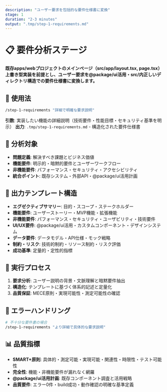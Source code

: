 ```yaml
---
description: "ユーザー要求を包括的な要件仕様書に変換"
stage: 1
duration: "2-3 minutes"
output: ".tmp/step-1-requirements.md"
---
```


# 📋 要件分析ステージ

**既存apps/webプロジェクトのメインページ（src/app/layout.tsx, page.tsx）上書き型実装を前提とし、ユーザー要求を@package/ui活用・src/内正しいディレクトリ構造での要件仕様書に変換します。**

## 📝 使用法

```bash
/step-1-requirements "詳細で明確な要求説明"
```

**引数**: 実装したい機能の詳細説明（技術要件・性能目標・セキュリティ基準を明示）
**出力**: `.tmp/step-1-requirements.md` - 構造化された要件仕様書

## 🎯 分析対象

- **問題定義**: 解決すべき課題とビジネス価値
- **機能要件**: 明示的・暗黙的要件とユーザーワークフロー
- **非機能要件**: パフォーマンス・セキュリティ・アクセシビリティ
- **統合ポイント**: 既存システム・外部API・@package/ui活用計画

## 📝 出力テンプレート構造

- **エグゼクティブサマリー**: 目的・スコープ・ステークホルダー
- **機能要件**: ユーザーストーリー・MVP機能・拡張機能
- **非機能要件**: パフォーマンス・セキュリティ・ユーザビリティ・技術要件
- **UI/UX要件**: @package/ui活用・カスタムコンポーネント・デザインシステム
- **データ要件**: データモデル・API仕様・モック戦略
- **制約・リスク**: 技術的制約・リソース制約・リスク評価
- **成功基準**: 定量的・定性的指標

## 🚀 実行プロセス

1. **要求分析**: ユーザー説明の背景・文脈理解と暗黙要件抽出
2. **構造化**: テンプレートに基づく体系的記述と定量化
3. **品質保証**: MECE原則・実現可能性・測定可能性の確認

## 🚨 エラーハンドリング

```bash
# 不十分な要件書の場合
/step-1-requirements "より詳細で具体的な要求説明"
```

## 📊 品質指標

- **SMART+原則**: 具体的・測定可能・実現可能・関連性・時限性・テスト可能性
- **完全性**: 機能・非機能要件が漏れなく網羅
- **@package/ui活用計画**: 既存コンポーネント調査と活用戦略
- **品質要件**: エラー0件・build成功・動作確認の明確な基準定義
